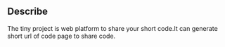## Describe
The tiny project is web platform to share your short code.It can generate short url of code page to share code.
